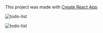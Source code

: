 This project was made with [Create React App](https://github.com/facebook/create-react-app).

![todo-list](https://user-images.githubusercontent.com/54152763/79449045-2f8c7e00-7feb-11ea-8431-8b5a362c400c.gif)

![todo-list](https://user-images.githubusercontent.com/54152763/79446811-87c18100-7fe7-11ea-88dc-d78ba9dcd8c4.PNG)